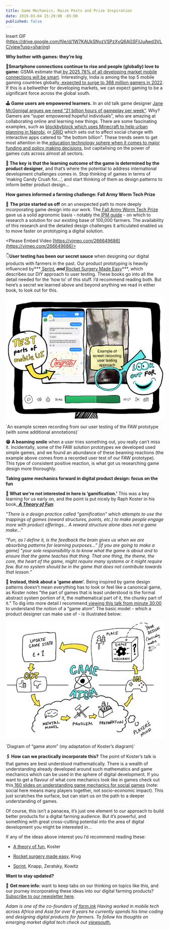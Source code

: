```yaml
---
title: Game Mechanics, Maize Pests and Prize Inspiration
date: 2019-03-04 15:29:00 -05:00
published: false
---
```


Insert GIF (https://drive.google.com/file/d/1W7KAUkSNyzVSPzXyQ6AGSFiUuAwd3VLC/view?usp=sharing)

**Why bother with games: they’re big**

**📱Smartphone connections continue to rise and people (globally) love to game:** GSMA estimate that[ by 2025 78% of all developing market mobile connections will be smart](https://www.gsma.com/r/mobileeconomy/sub-saharan-africa/). Interestingly, India is among the top 5 mobile gaming countries globally,[ expected to surge to 368 million gamers in 2022](https://www.mmaglobal.com/files/casestudies/kantar_imrb_x_mma_x_pokkt_india_market_study.pdf). If this is a bellwether for developing markets, we can expect gaming to be a significant force across the global south.

**🕹 Game users are empowered learners.** In an old talk game designer [Jane McGonigal argues we need “21 billion hours of gameplay per week”](https://www.youtube.com/watch?v=dE1DuBesGYM). Why? Gamers are “super empowered hopeful individuals”, who are amazing at collaborating online and learning new things. There are some fascinating examples, such as [blockbyblock which uses Minecraft to help urban planning in Nairobi](https://www.blockbyblock.org/projects/nairobi), or[ GRID](https://gamingfordev.com/about-us/) which sets out to affect social change with interactive apps catered to “the bottom billion”. These trends seem to get most attention in the[ education technology sphere when it comes to major funding and policy making decisions](http://blogs.worldbank.org/edutech/new-research-hub-use-technology-education-developing-countries), but capitalising on the power of games cuts across almost all sectors.

**🔑 The key** **is that the learning outcome of the game is determined by the product designer**, and that’s where the potential to address international development challenges comes in. Stop thinking of games in terms of ‘making Candy Crush for…’, and start thinking of them as design patterns to inform better product design...

**How games informed a farming challenge: Fall Army Worm Tech Prize**

🐛 **The prize started us off** on an unexpected path to more deeply incorporating game design into our work. The[ Fall Army Worm Tech Prize](https://fallarmywormtech.challenges.org/) gave us a solid agronomic basis - notably the[ IPM guide](https://www.usaid.gov/sites/default/files/documents/1867/Fall-Armyworm-IPM-Guide-for-Africa-Jan_30-2018.pdf) - on which to research a solution for our existing base of 100,000 farmers. The availability of this research and the detailed design challenges it articulated enabled us to move faster on prototyping a digital solution.

<Please Embed Video [https://vimeo.com/266649686](https://vimeo.com/266649686)>

👇**User testing has been our secret sauce** when designing our digital products with farmers in the past. Our product prototyping is heavily influenced by\*\*\*[ Sprint](https://www.amazon.com/Sprint-Solve-Problems-Test-Ideas/dp/1442397683)***, and[ ](https://www.amazon.com/Rocket-Surgery-Made-Easy-Yourself/dp/0321657292)***[Rocket Surgery Made Easy](https://www.amazon.com/Rocket-Surgery-Made-Easy-Yourself/dp/0321657292)\*\*\*, which describes our DIY approach to user testing. These books go into all the detail needed for the ‘how to’ of this stuff. I’d recommend reading both. But here’s a secret we learned above and beyond anything we read in either book, to look out for this.

![adam blog pic.png](/uploads/adam%20blog%20pic.png)

\`An example screen recording from our user testing of the FAW prototype (with some additional annotations)\`

**😁** **A beaming smile** when a user tries something out, you really can’t miss it. Incidentally, some of the FAW solution prototypes we developed used simple games, and we found an abundance of these beaming reactions (the example above comes from a recorded user test of our FAW prototype). This type of consistent positive reaction, is what got us researching game design more thoroughly.

**Taking game mechanics forward in digital product design: focus on the fun**

**🚫 What we're not interested in here is ‘gamification.’** This was a key learning for us early on, and the point is put nicely by Raph Koster in his book,[ ](https://www.amazon.com/gp/product/1449363210/ref=as_li_ss_il?ie=UTF8&camp=1789&creative=390957&creativeASIN=1449363210&linkCode=as2&tag=atheoroffunfo-20)***[A Theory of Fun](https://www.amazon.com/gp/product/1449363210/ref=as_li_ss_il?ie=UTF8&camp=1789&creative=390957&creativeASIN=1449363210&linkCode=as2&tag=atheoroffunfo-20)***:

*"There is a design practice called “gamification” which attempts to use the trappings of games (reward structures, points, etc.) to make people engage more with product offerings… A reward structure alone does not a game make…"*

*"Fun, as I define it, is the feedback the brain gives us when we are absorbing patterns for learning purposes…” \[if you are going to make a game\] "your sole responsibility is to know what the game is about and to ensure that the game teaches that thing. That one thing, the theme, the core, the heart of the game, might require many systems or it might require few. But no system should be in the game that does not contribute towards that lesson.”*

👾 **Instead, think about a 'game atom'.** Being inspired by game design patterns doesn’t mean everything has to look or feel like a canonical game, as Koster notes "the part of games that is least understood is the formal abstract system portion of it, the mathematical part of it, the chunky part of it.” To dig into more detail I recommend[ viewing this talk from minute 30:00](https://www.gdcvault.com/play/1016632/A-Theory-of-Fun-10) to understand the notion of a “game atom”. The basic model - which a product designer can make use of - is illustrated below:

![adam blog pic 2.png](/uploads/adam%20blog%20pic%202.png)

\`Diagram of “game atom” (my adaptation of Koster’s diagram)\`

**🖇 How can we practically incorporate this?** The point of Koster’s talk is that games are best understood mathematically. There is a wealth of understanding already developed around such mathematics and game mechanics which can be used in the sphere of digital development. If you want to get a flavour of what core mechanics look like in games check out this[ 160 slides on understanding game mechanics for social games](https://www.raphkoster.com/games/presentations/social-mechanics-the-engines-behind-everything-multiplayer/) (note: social here means many players together, not socio-economic impact). This just scratches the surface, but can start us on the path to a deeper understanding of games.

Of course, this isn’t a panacea, it’s just one element to our approach to build better products for a digital farming audience. But it’s powerful, and something with great cross-cutting potential into the area of digital development you might be interested in…

If any of the ideas above interest you I’d recommend reading these:

* [A theory of fun](https://www.amazon.com/gp/product/1449363210/ref=as_li_ss_il?ie=UTF8&camp=1789&creative=390957&creativeASIN=1449363210&linkCode=as2&tag=atheoroffunfo-20), Koster

* [Rocket surgery made easy](https://www.amazon.com/Rocket-Surgery-Made-Easy-Yourself/dp/0321657292), Krug

* [Sprint](https://www.amazon.com/Sprint-Solve-Problems-Test-Ideas/dp/1442397683), Knapp, Zeratsky, Kowitz

**Want to stay updated?**

📩 **Get more info:** want to keep tabs on our thinking on topics like this, and our journey incorporating these ideas into our digital farming products? [Subscribe to our newsletter here](http://viewsouth.co/).

*Adam is one of the co-founders of [farm.ink](https://farm.ink/) Having worked in mobile tech across Africa and Asia for over 6 years he currently spends his time coding and designing digital products for farmers. To follow his thoughts on emerging market digital tech check out [viewsouth.](http://viewsouth.co/)*